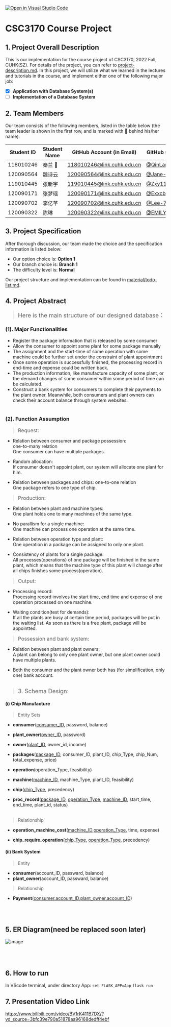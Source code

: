 [![Open in Visual Studio Code](https://classroom.github.com/assets/open-in-vscode-c66648af7eb3fe8bc4f294546bfd86ef473780cde1dea487d3c4ff354943c9ae.svg)](https://classroom.github.com/online_ide?assignment_repo_id=9422486&assignment_repo_type=AssignmentRepo)
# CSC3170 Course Project

## 1. Project Overall Description

This is our implementation for the course project of CSC3170, 2022 Fall, CUHK(SZ). For details of the project, you can refer to [project-description.md](project-description.md). In this project, we will utilize what we learned in the lectures and tutorials in the course, and implement either one of the following major job:

<!-- Please fill in "x" to replace the blank space between "[]" to tick the todo item; it's ticked on the first one by default. -->

- [x] **Application with Database System(s)**
- [ ] **Implementation of a Database System**

## 2. Team Members

Our team consists of the following members, listed in the table below (the team leader is shown in the first row, and is marked with 🚩 behind his/her name):

<!-- change the info below to be the real case -->

| Student ID | Student Name | GitHub Account (in Email) | GitHub username |
| ---------- | ------------ | ------------------------- |-----------------|
| 118010246  | 秦兰 🚩      | 118010246@link.cuhk.edu.cn|[@QinLan18](https://github.com/QinLan18)        |
| 120090564  | 魏诗云       | 120090564@link.cuhk.edu.cn| [@Jane-912](https://github.com/Jane-912)        |
| 119010445  | 张新宇       | 119010445@link.cuhk.edu.cn| [@Zxy119010445](https://github.com/Zxy119010445) |
| 120090171  | 张梦瑶       | 120090171@link.cuhk.edu.cn| [@Exxcbt](https://github.com/Zmysjwgj)       |
| 120090702  | 李亿芊       | 120090702@link.cuhk.edu.cn| [@Lee-7102](https://github.com/Lee-7102)       |
| 120090322  | 陈琳         | 120090322@link.cuhk.edu.cn| [@EMILYcodingVer](https://github.com/EMILYcodingVER)   |

## 3. Project Specification

<!-- You should remove the terms/sentence that is not necessary considering your option/branch/difficulty choice -->

After thorough discussion, our team made the choice and the specification information is listed below:

- Our option choice is: **Option 1**
- Our branch choice is: **Branch 1**
- The difficulty level is: **Normal**


Our project structure and implementation can be found in [material/todo-list.md](./material/todo-list.md).
## 4. Project Abstract
> <font size = 4>Here is the main structure of our designed database：</font>
### (1). Major Functionalities
- Register the package information that is 
released by some consumer
- Allow the consumer to appoint some plant for 
some package manually
- The assignment and the start-time of some 
operation with some machine could be further set 
under the constraint of plant appointment
- Once some operation is successfully finished, 
the processing record in end-time and expense 
could be written back.
- The production information, like manufacture 
capacity of some plant, or the demand changes of 
some consumer within some period of time can be 
calculated.
- Construct a bank system for consumers to complete their payments to the plant owner. Meanwhile, both consumers and plant owners can check their account balance through system websites.
<br></br>

### (2). Function Assumption
> <font size = 3.5>Request:</font>
- Relation between consumer and package possession:  
one-to-many relation  
One consumer can have multiple packages.

- Random allocation:  
If consumer doesn't appoint plant, our system will allocate one plant 
for him.

- Relation between packages and chips:
one-to-one relation  
One package refers to one type of chip. 

> <font size = 3.5>Production:</font> 
- Relation between plant and machine types:  
One plant holds one to many machines of the same type.

- No parallism for a single machine:  
One machine can process one operation at the same time.

- Relation between operation type and plant:  
One operation in a package can be assigned to only one plant.

- Consistency of plants for a single package:  
All processes(operations) of one package will be finished in the same plant, which means that the machine type of this plant will change after all chips finishes some process(operation).

> <font size = 3.5>Output:</font>
- Processing record:  
Processing record involves the start time, end time and expense of 
one operation processed on one machine.

- Waiting condition(test for demands):  
If all the plants are busy at certain time period, packages will be 
put in the waiting list. As soon as there is a free plant, package will be appointted.  

> <font size = 3.5>Possession and bank system:</font>
- Relation between plant and plant owners:  
A plant can belong to only one plant owner, but one plant owner could 
have multiple plants. 

- Both the consumer and the plant owner both has (for simplification, 
only one) bank account.
<br></br>

> <font size = 4>3. Schema Design:</font>
#### (i) Chip Manufacture
> Entity Sets

+ __consumer__(<u>consumer_ID</u>, password, balance)

+ __plant_owner__(<u>owner_ID</u>, password)

+ __owner__(<u>plant_ID</u>, owner_id, income)

+ __packages__(<u>package_ID</u>, consumer_ID, plant_ID, chip_Type, 
chip_Num, total_expense, price)

+ __operation__(operation_Type, feasibility)

+ __machine__(<u>machine_ID</u>, machine_Type, plant_ID, feasibility)

+ __chip__(<u>chip_Type</u>, precedency)

+ __proc_record__(<u>package_ID</u>, <u>operation_Type</u>, 
<u>machine_ID</u>, start_time, end_time, plant_id, status)
<br></br>


> Relationship

+ __operation_machine_cost__(<u>machine_ID</u>,<u>operation_Type</u>, time, expense)

+ __chip_require_operation__(<u>chip_Type</u>, <u>operation_Type</u>, precedency)


#### (ii) Bank System

> Entity

+ __consumer__(account_ID, passward, balance)
+ __plant_owner__(account_ID, passward, balance)

> Relationship

+ __Payment__(<u>consumer.account_ID</u>,<u>plant_owner.account_ID</u>)

<br></br>

## 5. ER Diagram(need be replaced soon later)
![image](https://user-images.githubusercontent.com/83419532/209425047-a1aea5ea-92dc-4076-82ae-605aaf9657d2.png)

<br></br>


## 6. How to run
In VScode terminal, under directory App:
`set FLASK_APP=App`
`flask run`

## 7. Presentation Video Link
https://www.bilibili.com/video/BV1rK411B7DX/?vd_source=3bfc39e790a51878aa96168dedff4ebf
